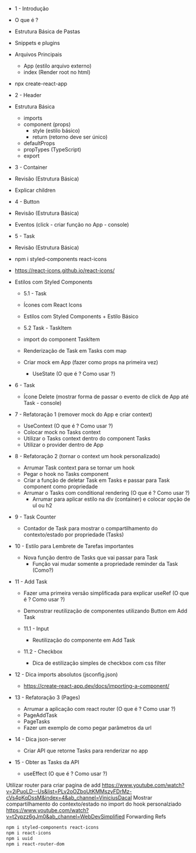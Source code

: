 - 1 - Introdução

- O que é ?
- Estrutura Básica de Pastas
- Snippets e plugins
- Arquivos Principais

  - App (estilo arquivo externo)
  - index (Render root no html)

- npx create-react-app

- 2 - Header

- Estrutura Básica

  - imports
  - component (props)
    - style (estilo básico)
    - return (retorno deve ser único)
  - defaultProps
  - propTypes (TypeScript)
  - export

- 3 - Container

- Revisão (Estrutura Básica)
- Explicar children

- 4 - Button

- Revisão (Estrutura Básica)
- Eventos (click - criar função no App - console)

- 5 - Task

- Revisão (Estrutura Básica)
- npm i styled-components react-icons
- https://react-icons.github.io/react-icons/
- Estilos com Styled Components

  - 5.1 - Task

  - Ícones com React Icons
  - Estilos com Styled Components + Estilo Básico

  - 5.2 Task - TaskItem

  - import do component TaskItem
  - Renderização de Task em Tasks com map
  - Criar mock em App (fazer como props na primeira vez)
    - UseState (O que é ? Como usar ?)

- 6 - Task

  - Ícone Delete (mostrar forma de passar o evento de click de App até Task - console)

- 7 - Refatoração 1 (remover mock do App e criar context)

  - UseContext (O que é ? Como usar ?)
  - Colocar mock no Tasks context
  - Utilizar o Tasks context dentro do component Tasks
  - Utilizar o provider dentro de App

- 8 - Refatoração 2 (tornar o context um hook personalizado)

  - Arrumar Task context para se tornar um hook
  - Pegar o hook no Tasks component
  - Criar a função de deletar Task em Tasks e passar para Task component como propriedade
  - Arrumar o Tasks com conditional rendering (O que é ? Como usar ?)
    - Arrumar para aplicar estilo na div (container) e colocar opção de ul ou h2

- 9 - Task Counter

  - Contador de Task para mostrar o compartilhamento do contexto/estado por propriedade (Tasks)

- 10 - Estilo para Lembrete de Tarefas importantes

  - Nova função dentro de Tasks que vai passar para Task
    - Função vai mudar somente a propriedade reminder da Task (Como?)

- 11 - Add Task

  - Fazer uma primeira versão simplificada para explicar useRef (O que é ? Como usar ?)
  - Demonstrar reutilização de componentes utilizando Button em Add Task

  - 11.1 - Input

    - Reutilização do componente em Add Task

  - 11.2 - Checkbox

    - Dica de estilização simples de checkbox com css filter

- 12 - Dica imports absolutos (jsconfig.json)

  - https://create-react-app.dev/docs/importing-a-component/

- 13 - Refatoração 3 (Pages)

  - Arrumar a aplicação com react router (O que é ? Como usar ?)
  - PageAddTask
  - PageTasks
  - Fazer um exemplo de como pegar parâmetros da url

- 14 - Dica json-server

  - Criar API que retorne Tasks para renderizar no app

- 15 - Obter as Tasks da API
  - useEffect (O que é ? Como usar ?)

Utilizar router para criar pagina de add
https://www.youtube.com/watch?v=2jPuoLD--Us&list=PLv2oOZboUtKMMszyFDrMz-cVs4pKqDssM&index=4&ab_channel=ViniciusDacal
Mostrar compartilhamento do contexto/estado no import do hook personalziado
https://www.youtube.com/watch?v=t2ypzz6gJm0&ab_channel=WebDevSimplified
Forwarding Refs

```bash
npm i styled-components react-icons
npm i react-icons
npm i uuid
npm i react-router-dom
```
